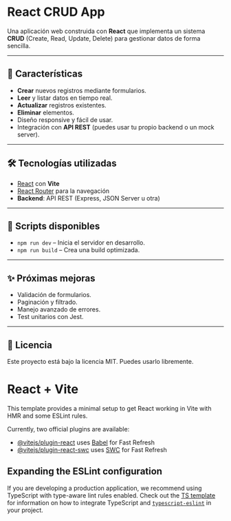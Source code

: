 # React CRUD App

Una aplicación web construida con **React** que implementa un sistema **CRUD** (Create, Read, Update, Delete) para gestionar datos de forma sencilla.

---

## 🚀 Características

- **Crear** nuevos registros mediante formularios.
- **Leer** y listar datos en tiempo real.
- **Actualizar** registros existentes.
- **Eliminar** elementos.
- Diseño responsive y fácil de usar.
- Integración con **API REST** (puedes usar tu propio backend o un mock server).

---

## 🛠️ Tecnologías utilizadas

- [React](https://reactjs.org/) con **Vite**
- [React Router](https://reactrouter.com/) para la navegación
- **Backend**: API REST (Express, JSON Server u otra)

---

## 🧪 Scripts disponibles

- `npm run dev` – Inicia el servidor en desarrollo.
- `npm run build` – Crea una build optimizada.

---

## ✨ Próximas mejoras

- Validación de formularios.
- Paginación y filtrado.
- Manejo avanzado de errores.
- Test unitarios con Jest.

---

## 📝 Licencia

Este proyecto está bajo la licencia MIT. Puedes usarlo libremente.

# React + Vite

This template provides a minimal setup to get React working in Vite with HMR and some ESLint rules.

Currently, two official plugins are available:

- [@vitejs/plugin-react](https://github.com/vitejs/vite-plugin-react/blob/main/packages/plugin-react) uses [Babel](https://babeljs.io/) for Fast Refresh
- [@vitejs/plugin-react-swc](https://github.com/vitejs/vite-plugin-react/blob/main/packages/plugin-react-swc) uses [SWC](https://swc.rs/) for Fast Refresh

## Expanding the ESLint configuration

If you are developing a production application, we recommend using TypeScript with type-aware lint rules enabled. Check out the [TS template](https://github.com/vitejs/vite/tree/main/packages/create-vite/template-react-ts) for information on how to integrate TypeScript and [`typescript-eslint`](https://typescript-eslint.io) in your project.
